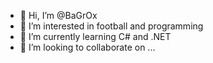 - 👋 Hi, I’m @BaGrOx
- 👀 I’m interested in football and programming
- 🌱 I’m currently learning C# and .NET
- 💞️ I’m looking to collaborate on ...


<!---
BaGrOx/BaGrOx is a ✨ special ✨ repository because its `README.md` (this file) appears on your GitHub profile.
You can click the Preview link to take a look at your changes.
--->
